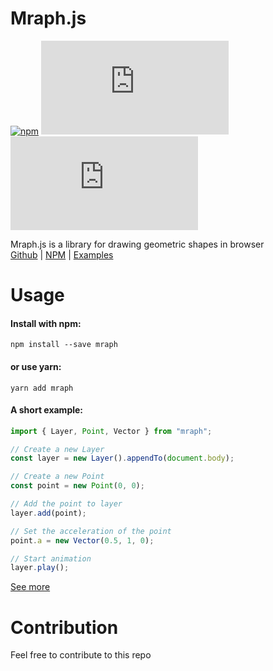 # Mraph.js

[![npm](https://img.shields.io/npm/v/mraph)](https://www.npmjs.com/package/mraph)
[![GitHub](https://img.shields.io/github/license/SeiyaCooper/Mraph.js)](https://github.com/SeiyaCooper/Mraph.js/blob/main/LICENSE)
[![last commit](https://img.shields.io/github/last-commit/SeiyaCooper/Mraph.js)](https://github.com/SeiyaCooper/Mraph.js/commits/main)

Mraph.js is a library for drawing geometric shapes in browser  
[Github](https://github.com/SeiyaCooper/Mraph.js) |
[NPM](https://www.npmjs.com/package/mraph) |
[Examples](/Mraph.js/gallery)

# Usage

#### Install with npm:

```shell
npm install --save mraph
```

#### or use yarn:

```shell
yarn add mraph
```

#### A short example:

```js
import { Layer, Point, Vector } from "mraph";

// Create a new Layer
const layer = new Layer().appendTo(document.body);

// Create a new Point
const point = new Point(0, 0);

// Add the point to layer
layer.add(point);

// Set the acceleration of the point
point.a = new Vector(0.5, 1, 0);

// Start animation
layer.play();
```

[See more](/Mraph.js/gallery)

# Contribution

Feel free to contribute to this repo
